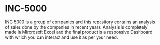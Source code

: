 # INC-5000
INC 5000 is a group of companies and this repository contains an analysis of sales done by the companies in recent years. Analysis is completely made in Mircrosoft Excel and the final product is a responsive Dashboard with which you can interact and use it as per your need.
